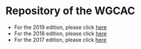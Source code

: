# Repository of the WGCAC

* For the 2019 edition, please click [here](VSS_2019/README.md)
* For the 2018 edition, please click [here](VSS_2018/README.md)
* For the 2017 edition, please click [here](VSS_2017/README.md)
